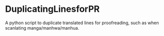 # DuplicatingLinesforPR
A python script to duplicate translated lines for proofreading, such as when scanlating manga/manhwa/manhua.
